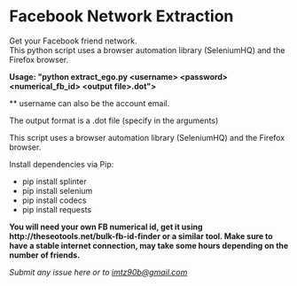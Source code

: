 # Facebook Network Extraction


Get your Facebook friend network.<br>
This python script uses a browser automation library (SeleniumHQ) and the Firefox browser.

<b>Usage: "python extract_ego.py \<username\> \<password\> \<numerical_fb_id\> \<output file\>.dot"></b>

** username can also be the account email.

The output format is a .dot file (specify in the arguments)

This script uses a browser automation library (SeleniumHQ) and the Firefox browser.

Install dependencies via Pip:
<ul>
<li>pip install splinter </li>
<li>pip install selenium </li>
<li>pip install codecs </li>
<li>pip install requests</li>
</ul>
<b>
You will need your own FB numerical id, get it using http://theseotools.net/bulk-fb-id-finder or a similar tool.
Make sure to have a stable internet connection, may take some hours depending on the number of friends.
</b>

<i> Submit any issue here or to imtz90b@gmail.com</i>

